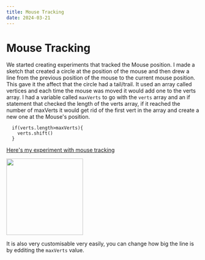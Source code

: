 ```yaml
---
title: Mouse Tracking
date: 2024-03-21
---
```


# Mouse Tracking

We started creating experiments that tracked the Mouse position. I made a sketch that created a circle at the position of the mouse and then drew a line from the previous position of the mouse
to the current mouse position. This gave it the affect that the circle had a tail/trail. It used an array called vertices and each time the mouse was moved it would add one to the verts array.
I had a variable called `maxVerts` to go with the `verts` array and an if statement that checked the length of the verts array, if it reached the number of maxVerts it would get rid of the first
vert in the array and create a new one at the Mouse's position. 
```
  if(verts.length>maxVerts){
    verts.shift()
  }
```
[Here's my experiment with mouse tracking](/my-blog/Code-Experiments/vertices-tail/index.html)

<img src="/my-blog/Images/mouse-tracker.png" width="200px">

It is also very customisable very easily, you can change how big the line is by edditing the `maxVerts` value.

